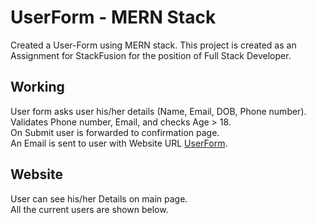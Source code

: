 # UserForm - MERN Stack
Created a User-Form using MERN stack. This project is created as an Assignment for StackFusion for the position of Full Stack Developer.

## Working
User form asks user his/her details (Name, Email, DOB, Phone number). <br>
Validates Phone number, Email, and checks Age > 18. <br>
On Submit user is forwarded to confirmation page. <br>
An Email is sent to user with Website URL [UserForm](https://userformhp.netlify.app/). <br>

## Website
User can see his/her Details on main page. <br>
All the current users are shown below. <br>
